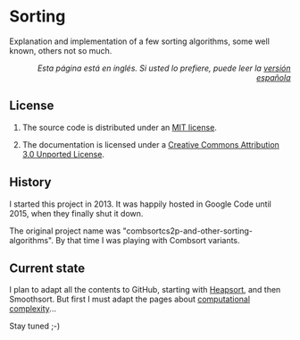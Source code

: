 # Sorting
Explanation and implementation of a few sorting algorithms, some well known, others not so much.

<p align="right"><i>Esta página está en inglés. Si usted lo prefiere, puede leer la <a href="LEAME.md">versión española</a></i></p>

## License

1. The source code is distributed under an [MIT license](src/LICENSE).

2. The documentation is licensed under a [Creative Commons Attribution 3.0 Unported License](doc/LICENSE).

## History

I started this project in 2013. It was happily hosted in Google Code until 2015, when they finally shut it down.

The original project name was "combsortcs2p-and-other-sorting-algorithms". By that time I was playing with Combsort variants.

## Current state

I plan to adapt all the contents to GitHub, starting with [Heapsort](src/heapsort.c), and then Smoothsort. But first I must adapt the pages about [computational complexity](doc/es/BigOhNotation.md)...

Stay tuned ;-)

